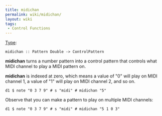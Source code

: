 ```yaml
---
title: midichan
permalink: wiki/midichan/
layout: wiki
tags:
 - Control Functions
---
```


[Type](/wiki/Type_signature "wikilink"):

    midichan :: Pattern Double -> ControlPattern

**midichan** turns a number pattern into a control pattern that controls
what MIDI channel to play a MIDI pattern on.

**midichan** is indexed at zero, which means a value of "0" will play on
MIDI channel 1, a value of "1" will play on MIDI channel 2, and so on.

    d1 $ note "0 3 7 9" # s "midi" # midichan "5"

Observe that you can make a pattern to play on multiple MIDI channels:

    d1 $ note "0 3 7 9" # s "midi" # midichan "5 1 0 3"
